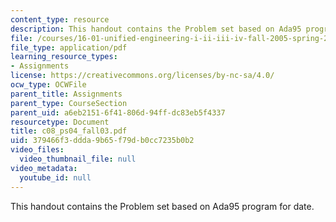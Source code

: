 ```yaml
---
content_type: resource
description: This handout contains the Problem set based on Ada95 program for date.
file: /courses/16-01-unified-engineering-i-ii-iii-iv-fall-2005-spring-2006/379466f3ddda9b65f79db0cc7235b0b2_c08_ps04_fall03.pdf
file_type: application/pdf
learning_resource_types:
- Assignments
license: https://creativecommons.org/licenses/by-nc-sa/4.0/
ocw_type: OCWFile
parent_title: Assignments
parent_type: CourseSection
parent_uid: a6eb2151-6f41-806d-94ff-dc83eb5f4337
resourcetype: Document
title: c08_ps04_fall03.pdf
uid: 379466f3-ddda-9b65-f79d-b0cc7235b0b2
video_files:
  video_thumbnail_file: null
video_metadata:
  youtube_id: null
---
```

This handout contains the Problem set based on Ada95 program for date.